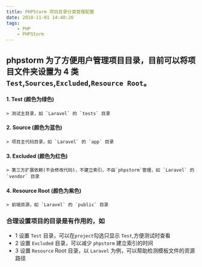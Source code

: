 ```yaml
---
title: PHPStorm 项目目录分类管理配置
date: 2018-11-01 14:40:26
tags:
    - PHP
    - PHPStorm
---
```


## phpstorm 为了方便用户管理项目目录，目前可以将项目文件夹设置为 4 类 `Test`,`Sources`,`Excluded`,`Resource Root`。

#### 1. Test (颜色为绿色)
```
> 测试主目录，如 `Laravel` 的 `tests` 目录
```

#### 2. Source (颜色为蓝色)
```
> 项目主代码目录，如 `Laravel` 的 `app` 目录
```

#### 3. Excluded (颜色为红色)
```
> 第三方扩展依赖(不会修改代码)，不建立索引，不由`phpstorm`管理，如 `Laravel` 的 `vendor` 目录
```

#### 4. Resource Root (颜色为紫色)
```
> 前端资源，如 `Laravel` 的 `public` 目录
```

### **合理设置项目的目录是有作用的**，如

* 1 设置 `Test` 目录，可以在`project`勾选只显示 `Test`,方便测试时查看
* 2 设置 `Excluded` 目录，可以减少 `phpstorm` 建立索引的时间
* 3 设置 `Resource` Root 目录，以 `Laravel` 为例，可以帮助检测模板文件的资源路径
<!--stackedit_data:
eyJoaXN0b3J5IjpbLTM4NDI1NTQ3NF19
-->